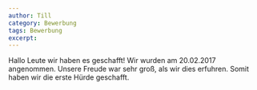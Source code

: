 ```yaml
---
author: Till
category: Bewerbung
tags: Bewerbung
excerpt:
---
```


Hallo Leute wir haben es geschafft! Wir wurden am 20.02.2017 angenommen. Unsere Freude war sehr groß, als wir dies erfuhren. Somit haben wir die erste Hürde geschafft.
